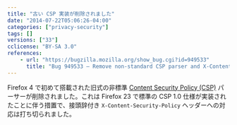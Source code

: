 ```yaml
---
title: "古い CSP 実装が削除されました"
date: "2014-07-22T05:06:26-04:00"
categories: ["privacy-security"]
tags: []
versions: ["33"]
cclicense: "BY-SA 3.0"
references:
    - url: "https://bugzilla.mozilla.org/show_bug.cgi?id=949533"
      title: "Bug 949533 – Remove non-standard CSP parser and X-Content-Security-Policy header support"
---
```

Firefox 4 で初めて搭載された旧式の非標準 [Content Security Policy (CSP)](https://developer.mozilla.org/docs/Web/Security/CSP) パーサーが削除されました。これは Firefox 23 で標準の CSP 1.0 仕様が実装されたことに伴う措置で、接頭辞付き `X-Content-Security-Policy` ヘッダーへの対応は打ち切られました。

